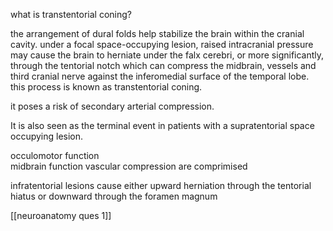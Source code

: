 what is transtentorial coning? 

the arrangement of dural folds help stabilize the brain within the cranial cavity. under a focal space-occupying lesion, raised intracranial pressure may cause the brain to herniate under the falx cerebri, or more significantly, through the tentorial notch which can compress the midbrain, vessels and third cranial nerve against the inferomedial surface of the temporal lobe. this process is known as transtentorial coning. 

it poses a risk of secondary arterial compression. 

It is also seen as the terminal event in patients with a supratentorial space occupying lesion. 

occulomotor function  
midbrain function 
vascular compression 
are comprimised

infratentorial lesions cause either upward herniation through the tentorial hiatus or downward through the foramen magnum 

[[neuroanatomy ques 1]]
